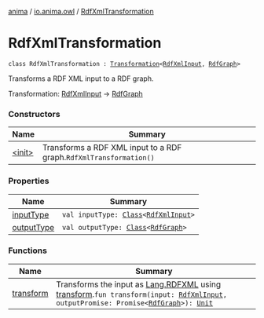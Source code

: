 [anima](../../index.md) / [io.anima.owl](../index.md) / [RdfXmlTransformation](./index.md)

# RdfXmlTransformation

`class RdfXmlTransformation : `[`Transformation`](../../io.anima.transform/-transformation/index.md)`<`[`RdfXmlInput`](../-rdf-xml-input/index.md)`, `[`RdfGraph`](../-rdf-graph/index.md)`>`

Transforms a RDF XML input to a RDF graph.

Transformation: [RdfXmlInput](../-rdf-xml-input/index.md) -&gt; [RdfGraph](../-rdf-graph/index.md)

### Constructors

| Name | Summary |
|---|---|
| [&lt;init&gt;](-init-.md) | Transforms a RDF XML input to a RDF graph.`RdfXmlTransformation()` |

### Properties

| Name | Summary |
|---|---|
| [inputType](input-type.md) | `val inputType: `[`Class`](https://docs.oracle.com/javase/6/docs/api/java/lang/Class.html)`<`[`RdfXmlInput`](../-rdf-xml-input/index.md)`>` |
| [outputType](output-type.md) | `val outputType: `[`Class`](https://docs.oracle.com/javase/6/docs/api/java/lang/Class.html)`<`[`RdfGraph`](../-rdf-graph/index.md)`>` |

### Functions

| Name | Summary |
|---|---|
| [transform](transform.md) | Transforms the input as [Lang.RDFXML](#) using [transform](transform.md).`fun transform(input: `[`RdfXmlInput`](../-rdf-xml-input/index.md)`, outputPromise: Promise<`[`RdfGraph`](../-rdf-graph/index.md)`>): `[`Unit`](https://kotlinlang.org/api/latest/jvm/stdlib/kotlin/-unit/index.html) |
